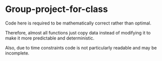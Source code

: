 # Group-project-for-class

Code here is required to be mathematically correct rather than optimal.

Therefore, almost all functions just copy data instead of modifying it to make it more predictable and deterministic.

Also, due to time constraints code is not particularly readable and may be incomplete.
